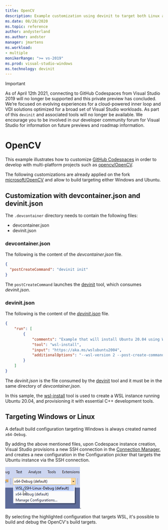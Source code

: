 ```yaml
---
title: OpenCV
description: Example customization using devinit to target both Linux and Windows for the OpenCV repository.
ms.date: 08/28/2020
ms.topic: reference
author: andysterland
ms.author: andster
manager: jmartens
ms.workload:
- multiple
monikerRange: ">= vs-2019"
ms.prod: visual-studio-windows
ms.technology: devinit
---
```

> [!IMPORTANT]
> As of April 12th 2021, connecting to GitHub Codespaces from Visual Studio 2019 will no longer be supported and this private preview has concluded. We’re focused on evolving experiences for a cloud-powered inner loop and VDI solutions optimized for a broad set of Visual Studio workloads. As part of this `devinit` and associated tools will no longer be available. We encourage you to be involved in our developer community forum for Visual Studio for information on future previews and roadmap information.

# OpenCV

This example illustrates how to customize [GitHub Codespaces](https://github.com/features/codespaces) in order to develop with multi-platform projects such as [opencv/OpenCV](https://github.com/opencv/opencv).

The following customizations are already applied on the fork [microsoft/OpenCV](https://github.com/microsoft/opencv) and allow to build targeting either Windows and Ubuntu.

## Customization with devcontainer.json and devinit.json

The `.devcontainer` directory needs to contain the following files:

* devcontainer.json
* devinit.json

### devcontainer.json

The following is the content of the _devcontainer.json_ file.

```json
{
  "postCreateCommand": "devinit init"
}
```

The `postCreateCommand` launches the  [devinit](devinit-and-codespaces.md) tool, which consumes _devinit.json_.

### devinit.json

The following is the content of the [_devinit.json_](devinit-json.md) file.

```json
{
    "run": [
        {
            "comments": "Example that will install Ubuntu 20.04 using WSL2, and configure it with various packages useful for C++ development.",
            "tool": "wsl-install",
            "input": "https://aka.ms/wslubuntu2004",
            "additionalOptions": "--wsl-version 2 --post-create-command 'apt-get update && apt-get install g++ gcc g++-9 gcc-9 cmake gdb ninja-build zip rsync -y'"
        }
    ]
}
```

The _devinit.json_ is the file consumed by the [devinit](devinit-and-codespaces.md) tool and it must be in the same directory of _devcontainer.json_.

In this sample, the [wsl-install](tool-wsl-install.md) tool is used to create a WSL instance running Ubuntu 20.04, and provisioning it with essential C++ development tools.
## Targeting Windows or Linux

A default build configuration targeting Windows is always created named `x64-Debug`.

By adding the above mentioned files, upon Codespace instance creation, Visual Studio provisions a new SSH connection in the [Connection Manager](/cpp/linux/connect-to-your-remote-linux-computer), and creates a new configuration in the Configuration picker that targets the Ubuntu instance via the SSH connection.

![Configuration targeting Ubuntu](media/wsl-ssh-linux-configuration.png).

By selecting the highlighted configuration that targets WSL, it's possible to build and debug the OpenCV's build targets.
